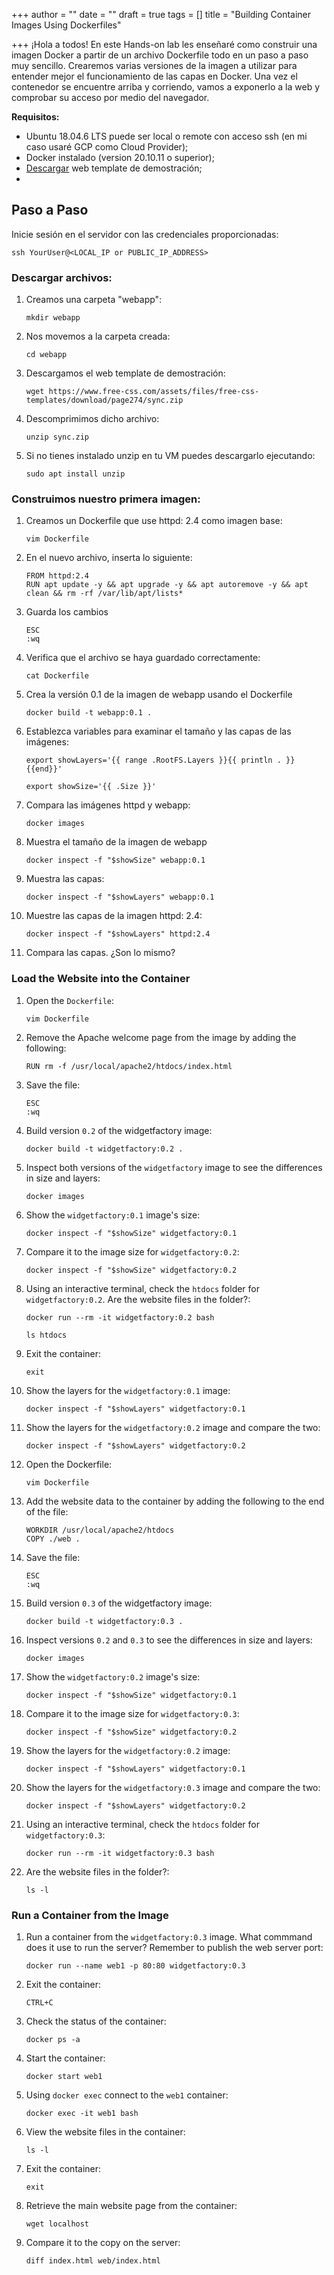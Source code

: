 +++
author = ""
date = ""
draft = true
tags = []
title = "Building Container Images Using Dockerfiles"

+++
¡Hola a todos! En este Hands-on lab les enseñaré como construir una imagen Docker a partir de un archivo Dockerfile todo en un paso a paso muy sencillo. Crearemos varias versiones de la imagen a utilizar para entender mejor el funcionamiento de las capas en Docker. Una vez el contenedor se encuentre arriba y corriendo, vamos a exponerlo a la web y comprobar su acceso por medio del navegador.

**Requisitos:** 

* Ubuntu 18.04.6 LTS puede ser local o remote con acceso ssh (en mi caso usaré GCP como Cloud Provider);
* Docker instalado (version 20.10.11 o superior);
* [Descargar](https://www.free-css.com/assets/files/free-css-templates/download/page274/sync.zip) web template de demostración;
* 

## Paso a Paso

Inicie sesión en el servidor con las credenciales proporcionadas:

    ssh YourUser@<LOCAL_IP or PUBLIC_IP_ADDRESS>

### Descargar archivos:

1. Creamos una carpeta "webapp":

       mkdir webapp
2. Nos movemos a la carpeta creada:

       cd webapp
3. Descargamos el web template de demostración:

       wget https://www.free-css.com/assets/files/free-css-templates/download/page274/sync.zip
4. Descomprimimos dicho archivo:

       unzip sync.zip 
5. Si no tienes instalado unzip en tu VM puedes descargarlo ejecutando:

       sudo apt install unzip

### Construimos nuestro primera imagen:

 1. Creamos un Dockerfile que use httpd: 2.4 como imagen base:

        vim Dockerfile
 2. En el nuevo archivo, inserta lo siguiente:

        FROM httpd:2.4
        RUN apt update -y && apt upgrade -y && apt autoremove -y && apt clean && rm -rf /var/lib/apt/lists*
 3. Guarda los cambios

        ESC
        :wq
 4. Verifica que el archivo se haya guardado correctamente:

        cat Dockerfile
 5. Crea la versión 0.1 de la imagen de webapp usando el Dockerfile

        docker build -t webapp:0.1 .
 6. Establezca variables para examinar el tamaño y las capas de las imágenes:

        export showLayers='{{ range .RootFS.Layers }}{{ println . }}{{end}}'
        
        export showSize='{{ .Size }}'
 7. Compara las imágenes httpd y webapp:

        docker images
 8. Muestra el tamaño de la imagen de webapp

        docker inspect -f "$showSize" webapp:0.1
 9. Muestra las capas:

        docker inspect -f "$showLayers" webapp:0.1
10. Muestre las capas de la imagen httpd: 2.4:

        docker inspect -f "$showLayers" httpd:2.4
11. Compara las capas. ¿Son lo mismo?

### Load the Website into the Container

 1. Open the `Dockerfile`:

        vim Dockerfile
 2. Remove the Apache welcome page from the image by adding the following:

        RUN rm -f /usr/local/apache2/htdocs/index.html
 3. Save the file:

        ESC
        :wq
 4. Build version `0.2` of the widgetfactory image:

        docker build -t widgetfactory:0.2 .
 5. Inspect both versions of the `widgetfactory` image to see the differences in size and layers:

        docker images
 6. Show the `widgetfactory:0.1` image's size:

        docker inspect -f "$showSize" widgetfactory:0.1
 7. Compare it to the image size for `widgetfactory:0.2`:

        docker inspect -f "$showSize" widgetfactory:0.2
 8. Using an interactive terminal, check the `htdocs` folder for `widgetfactory:0.2`. Are the website files in the folder?:

        docker run --rm -it widgetfactory:0.2 bash
        
        ls htdocs
 9. Exit the container:

        exit
10. Show the layers for the `widgetfactory:0.1` image:

        docker inspect -f "$showLayers" widgetfactory:0.1
11. Show the layers for the `widgetfactory:0.2` image and compare the two:

        docker inspect -f "$showLayers" widgetfactory:0.2
12. Open the Dockerfile:

        vim Dockerfile
13. Add the website data to the container by adding the following to the end of the file:

        WORKDIR /usr/local/apache2/htdocs
        COPY ./web .
14. Save the file:

        ESC
        :wq
15. Build version `0.3` of the widgetfactory image:

        docker build -t widgetfactory:0.3 .
16. Inspect versions `0.2` and `0.3` to see the differences in size and layers:

        docker images
17. Show the `widgetfactory:0.2` image's size:

        docker inspect -f "$showSize" widgetfactory:0.1
18. Compare it to the image size for `widgetfactory:0.3`:

        docker inspect -f "$showSize" widgetfactory:0.2
19. Show the layers for the `widgetfactory:0.2` image:

        docker inspect -f "$showLayers" widgetfactory:0.1
20. Show the layers for the `widgetfactory:0.3` image and compare the two:

        docker inspect -f "$showLayers" widgetfactory:0.2
21. Using an interactive terminal, check the `htdocs` folder for `widgetfactory:0.3`:

        docker run --rm -it widgetfactory:0.3 bash
22. Are the website files in the folder?:

        ls -l

### Run a Container from the Image

1. Run a container from the `widgetfactory:0.3` image. What commmand does it use to run the server? Remember to publish the web server port:

       docker run --name web1 -p 80:80 widgetfactory:0.3
2. Exit the container:

       CTRL+C
3. Check the status of the container:

       docker ps -a
4. Start the container:

       docker start web1
5. Using `docker exec` connect to the `web1` container:

       docker exec -it web1 bash
6. View the website files in the container:

       ls -l
7. Exit the container:

       exit
8. Retrieve the main website page from the container:

       wget localhost
9. Compare it to the copy on the server:

       diff index.html web/index.html